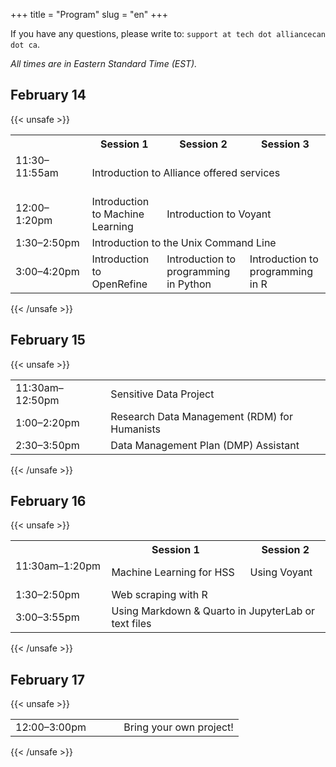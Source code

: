 +++
title = "Program"
slug = "en"
+++

If you have any questions, please write to: `support at tech dot alliancecan dot ca`.

*All times are in Eastern Standard Time (EST).*

## February 14

{{< unsafe >}}
  <table>
    <tr>
      <th></th>
      <th>Session 1</th>
      <th>Session 2</th>
      <th>Session 3</th>
    </tr>
    <tr>
      <td>11:30–11:55am &emsp;&emsp;&emsp;&emsp;&emsp;&emsp;</td>
      <td colspan="3">Introduction to Alliance offered services</td>
    </tr>
    <tr>
      <td>12:00–1:20pm</td>
      <td>Introduction to Machine Learning</td>
      <td colspan="2">Introduction to Voyant</td>
    </tr>
    <tr>
      <td>1:30–2:50pm</td>
      <td colspan="3">Introduction to the Unix Command Line</td>
    </tr>
    <tr>
      <td>3:00–4:20pm</td>
      <td>Introduction to OpenRefine</td>
      <td>Introduction to programming in Python</td>
      <td>Introduction to programming in R</td>
    </tr>
  </table>
{{< /unsafe >}}

## February 15

{{< unsafe >}}
  <table>
    <tr>
      <td>11:30am–12:50pm</td>
      <td colspan="3">Sensitive Data Project</td>
    </tr>
    <tr>
      <td>1:00–2:20pm</td>
      <td colspan="3">Research Data Management (RDM) for Humanists</td>
    </tr>
    <tr>
      <td>2:30–3:50pm</td>
      <td colspan="3">Data Management Plan (DMP) Assistant</td>
    </tr>
  </table>
{{< /unsafe >}}

## February 16

{{< unsafe >}}
  <table>
    <tr>
      <th></th>
      <th>Session 1</th>
      <th>Session 2</th>
    </tr>
    <tr>
      <td>11:30am–1:20pm &emsp;</td>
      <td>Machine Learning for HSS</td>
      <td colspan="2">Using Voyant</td>
    </tr>
    <tr>
      <td>1:30–2:50pm</td>
      <td colspan="3">Web scraping with R</td>
    </tr>
    <tr>
      <td>3:00–3:55pm</td>
      <td colspan="3">Using Markdown & Quarto in JupyterLab or text files</td>
    </tr>
  </table>
{{< /unsafe >}}

## February 17

{{< unsafe >}}
  <table>
    <tr>
      <td>12:00–3:00pm &emsp;&emsp;&ensp;</td>
      <td colspan="3">Bring your own project!</td>
    </tr>
  </table>
{{< /unsafe >}}

